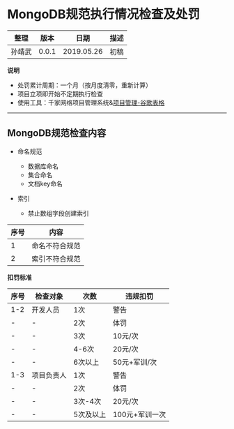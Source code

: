 # MongoDB规范执行情况检查及处罚

| 整理 | 版本 | 日期       | 描述                                      |
| ---- | ---- | ---------- | ----------------------------------------- |
| 孙靖武 | 0.0.1  | 2019.05.26 | 初稿 |


**说明**

- 处罚累计周期：一个月（按月度清零，重新计算）
- 项目立项即开始不定期执行检查
- 使用工具：千家网络项目管理系统&[项目管理-谷歌表格](https://docs.google.com/spreadsheets/d/1OYSs0p1_vI4PhQuv4xBiDOvNcAAAnuSqQz6Kxt_D4h0/edit#gid=1104496602)

---

## MongoDB规范检查内容

- 命名规范
   - 数据库命名
   - 集合命名
   - 文档key命名 

- 索引
   - 禁止数组字段创建索引


|序号|内容|
|-|-|
|1|命名不符合规范|
|2|索引不符合规范|

**扣罚标准**

|序号|检查对象|次数|违规扣罚|
|-|-|-|-|
|1-2|开发人员|1次|警告|
|-|-|2次|体罚|
|-|-|3次|10元/次|
|-|-|4-6次|20元/次|
|-|-|6次以上|50元+军训/次|
|1-3|项目负责人|1次|警告|
|-|-|2次|体罚|
|-|-|3次-4次|20元/次|
|-|-|5次及以上|100元+军训一次|
